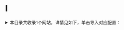 # I
<details>
<summary>
本目录共收录1个网站，详情见如下，单击导入对应配置：
</summary>

- [i3综合社区](https://quantumult.app/x/open-app/add-resource?remote-resource=%7B%22rewrite_remote%22%3A%20%5B%22https%3A%2F%2Fraw.githubusercontent.com%2Fzirawell%2FR-Store%2Fmain%2FRule%2FQuanX%2FAdblock%2FWeb%2FI%2Fi3%E7%BB%BC%E5%90%88%E7%A4%BE%E5%8C%BA%2Frewrite%2Fi3zh.conf%2C%20tag%3Di3%E7%BB%BC%E5%90%88%E7%A4%BE%E5%8C%BA%22%5D%7D)

</details>